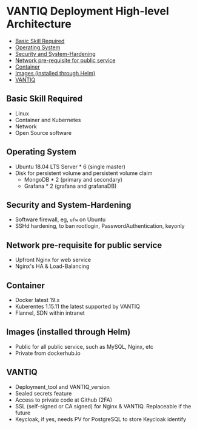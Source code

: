 
# VANTIQ Deployment High-level Architecture

<!-- TOC depthFrom:2 depthTo:6 withLinks:1 updateOnSave:1 orderedList:0 -->

- [Basic Skill Required](#basic-skill-required)
- [Operating System](#operating-system)
- [Security and System-Hardening](#security-and-system-hardening)
- [Network pre-requisite for public service](#network-pre-requisite-for-public-service)
- [Container](#container)
- [Images (installed through Helm)](#images-installed-through-helm)
- [VANTIQ](#vantiq)

<!-- /TOC -->

## Basic Skill Required

- Linux
- Container and Kubernetes
- Network
- Open Source software

## Operating System

- Ubuntu 18.04 LTS Server * 6 (single master)
- Disk for persistent volume and persistent volume claim
  - MongoDB * 2 (primary and secondary)
  - Grafana * 2 (grafana and grafanaDB)

## Security and System-Hardening
- Software firewall, eg, `ufw` on Ubuntu
- SSHd hardening, to ban rootlogin, PasswordAuthentication, keyonly

## Network pre-requisite for public service

- Upfront Nginx for web service
- Nginx's HA & Load-Balancing

## Container

- Docker latest 19.x
- Kuberentes 1.15.11 the latest supported by VANTIQ
- Flannel, SDN within intranet

## Images (installed through Helm)
- Public for all public service, such as MySQL, Nginx, etc
- Private from dockerhub.io

## VANTIQ
- Deployment_tool and VANTIQ_version
- Sealed secrets feature
- Access to private code at Github (2FA)
- SSL (self-signed or CA signed) for Nginx & VANTIQ. Replaceable if the future
- Keycloak, if yes, needs PV for PostgreSQL to store Keycloak identify
